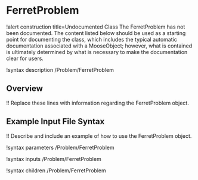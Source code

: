 # FerretProblem

!alert construction title=Undocumented Class
The FerretProblem has not been documented. The content listed below should be used as a starting point for
documenting the class, which includes the typical automatic documentation associated with a
MooseObject; however, what is contained is ultimately determined by what is necessary to make the
documentation clear for users.

!syntax description /Problem/FerretProblem

## Overview

!! Replace these lines with information regarding the FerretProblem object.

## Example Input File Syntax

!! Describe and include an example of how to use the FerretProblem object.

!syntax parameters /Problem/FerretProblem

!syntax inputs /Problem/FerretProblem

!syntax children /Problem/FerretProblem
